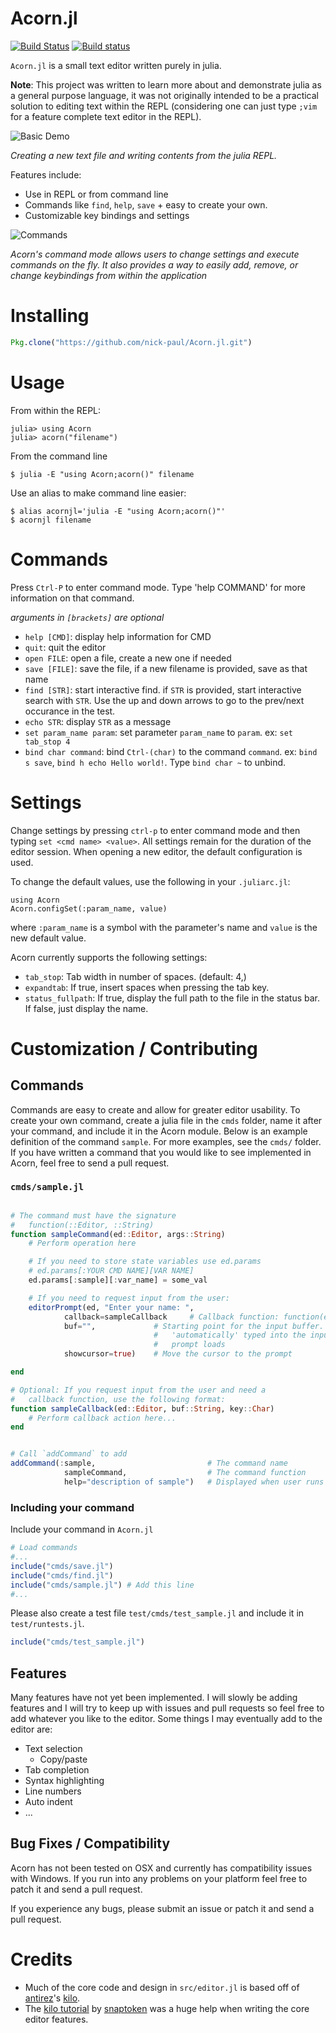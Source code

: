 # Acorn.jl

[![Build Status](https://travis-ci.org/nick-paul/Acorn.jl.svg?branch=master)](https://travis-ci.org/nick-paul/Acorn.jl) [![Build status](https://ci.appveyor.com/api/projects/status/tv53ynbt8lrwf6jd?svg=true)](https://ci.appveyor.com/project/nick-paul/acorn-jl)

`Acorn.jl` is a small text editor written purely in julia.

**Note**: This project was written to learn more about and demonstrate julia as a general purpose language, it was not originally intended to be a practical solution to editing text within the REPL (considering one can just type `;vim` for a feature complete text editor in the REPL).

![Basic Demo](http://npaul.co/files/Acorn_basic_demo.gif)

*Creating a new text file and writing contents from the julia REPL.*

Features include:

  - Use in REPL or from command line
  - Commands like `find`, `help`, `save` + easy to create your own.
  - Customizable key bindings and settings

![Commands](http://npaul.co/files/Acorn_commands_demo.gif)

*Acorn's command mode allows users to change settings and execute commands on the fly. It also provides a way to easily add, remove, or change keybindings from within the application*




# Installing

```julia
Pkg.clone("https://github.com/nick-paul/Acorn.jl.git")
```

# Usage

From within the REPL:

```
julia> using Acorn
julia> acorn("filename")
```

From the command line

```
$ julia -E "using Acorn;acorn()" filename
```

Use an alias to make command line easier:

```
$ alias acornjl='julia -E "using Acorn;acorn()"'
$ acornjl filename
```

# Commands

Press `Ctrl-P` to enter command mode. Type 'help COMMAND' for more information on that command.

*arguments in `[brackets]` are optional*

  - `help [CMD]`: display help information for CMD
  - `quit`: quit the editor
  - `open FILE`: open a file, create a new one if needed
  - `save [FILE]`: save the file, if a new filename is provided, save as that name
  - `find [STR]`: start interactive find. if `STR` is provided, start interactive search with `STR`. Use the up and down arrows to go to the prev/next occurance in the test.
  - `echo STR`: display `STR` as a message
  - `set param_name param`: set parameter `param_name` to `param`. ex: `set tab_stop 4`
  - `bind char command`: bind `Ctrl-(char)` to the command `command`. ex: `bind s save`, `bind h echo Hello world!`. Type `bind char ~` to unbind.

# Settings

Change settings by pressing `ctrl-p` to enter command mode and then typing `set <cmd name> <value>`. All settings remain for the duration of the editor session. When opening a new editor, the default configuration is used. 

To change the default values, use the following in your `.juliarc.jl`:

```
using Acorn
Acorn.configSet(:param_name, value)
```
where `:param_name` is a symbol with the parameter's name and `value` is the new default value.

Acorn currently supports the following settings:

  - `tab_stop`: Tab width in number of spaces. (default: 4,)
  - `expandtab`: If true, insert spaces when pressing the tab key.
  - `status_fullpath`: If true, display the full path to the file in the status bar. If false, just display the name.


# Customization / Contributing

## Commands

Commands are easy to create and allow for greater editor usability. To create your own command, create a julia file in the `cmds` folder, name it after your command, and include it in the Acorn module. Below is an example definition of the command `sample`. For more examples, see the `cmds/` folder. If you have written a command that you would like to see implemented in Acorn, feel free to send a pull request.


### `cmds/sample.jl`

```julia

# The command must have the signature
#   function(::Editor, ::String)
function sampleCommand(ed::Editor, args::String)
    # Perform operation here

    # If you need to store state variables use ed.params
    # ed.params[:YOUR CMD NAME][VAR NAME]
    ed.params[:sample][:var_name] = some_val

    # If you need to request input from the user:
    editorPrompt(ed, "Enter your name: ",
            callback=sampleCallback     # Callback function: function(ed::Editor, buf::String, key::Char
            buf="",             # Starting point for the input buffer. This text is
                                #   'automatically' typed into the input when the
                                #   prompt loads
            showcursor=true)    # Move the cursor to the prompt

end

# Optional: If you request input from the user and need a
#   callback function, use the following format:
function sampleCallback(ed::Editor, buf::String, key::Char)
    # Perform callback action here...
end


# Call `addCommand` to add
addCommand(:sample,                         # The command name
            sampleCommand,                  # The command function
            help="description of sample")   # Displayed when user runs 'help sample'
```

### Including your command

Include your command in `Acorn.jl`

```julia
# Load commands
#...
include("cmds/save.jl")
include("cmds/find.jl")
include("cmds/sample.jl") # Add this line
#...
```

Please also create a test file `test/cmds/test_sample.jl` and include it in `test/runtests.jl`.

```julia
include("cmds/test_sample.jl")
```

## Features

Many features have not yet been implemented. I will slowly be adding features and I will try to keep up with issues and pull requests so feel free to add whatever you like to the editor. Some things I may eventually add to the editor are:

  - Text selection
    - Copy/paste
  - Tab completion
  - Syntax highlighting
  - Line numbers
  - Auto indent
  - ...

## Bug Fixes / Compatibility

Acorn has not been tested on OSX and currently has compatibility issues with Windows. If you run into any problems on your platform feel free to patch it and send a pull request.

If you experience any bugs, please submit an issue or patch it and send a pull request.

# Credits

  - Much of the core code and design in `src/editor.jl` is based off of [antirez](http://invece.org/)'s [kilo](http://antirez.com/news/108). 
  - The [kilo tutorial](http://viewsourcecode.org/snaptoken/kilo/) by [snaptoken](https://github.com/snaptoken) was a huge help when writing the core editor features.

